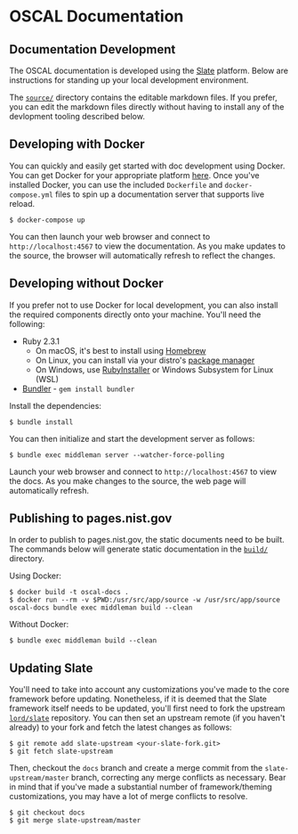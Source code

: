 # OSCAL Documentation

## Documentation Development

The OSCAL documentation is developed using the [Slate](https://github.com/lord/slate) platform. Below are instructions for standing up your local development environment.

The [`source/`](source/) directory contains the editable markdown files. If you prefer, you can edit the markdown files directly without having to install any of the devlopment tooling described below.

## Developing with Docker

You can quickly and easily get started with doc development using Docker. You can get Docker for your appropriate platform [here](https://www.docker.com/community-edition). Once you've installed Docker, you can use the included `Dockerfile` and `docker-compose.yml` files to spin up a documentation server that supports live reload.

    $ docker-compose up

You can then launch your web browser and connect to `http://localhost:4567` to view the documentation. As you make updates to the source, the browser will automatically refresh to reflect the changes.

## Developing without Docker

If you prefer not to use Docker for local development, you can also install the required components directly onto your machine. You'll need the following:

- Ruby 2.3.1
  - On macOS, it's best to install using [Homebrew](https://www.ruby-lang.org/en/documentation/installation/#homebrew)
  - On Linux, you can install via your distro's [package manager](https://www.ruby-lang.org/en/documentation/installation/#package-management-systems)
  - On Windows, use [RubyInstaller](https://rubyinstaller.org/) or Windows Subsystem for Linux (WSL)
- [Bundler](http://bundler.io/) - `gem install bundler`

Install the dependencies:

    $ bundle install

You can then initialize and start the development server as follows:

    $ bundle exec middleman server --watcher-force-polling

Launch your web browser and connect to `http://localhost:4567` to view the docs. As you make changes to the source, the web page will automatically refresh.

## Publishing to pages.nist.gov

In order to publish to pages.nist.gov, the static documents need to be built. The commands below will generate static documentation in the [`build/`](build/) directory.

Using Docker:

    $ docker build -t oscal-docs .
    $ docker run --rm -v $PWD:/usr/src/app/source -w /usr/src/app/source oscal-docs bundle exec middleman build --clean

Without Docker:

    $ bundle exec middleman build --clean

## Updating Slate

You'll need to take into account any customizations you've made to the core framework before updating. Nonetheless, if it is deemed that the Slate framework itself needs to be updated, you'll first need to fork the upstream [`lord/slate`](https://github.com/lord/slate) repository. You can then set an upstream remote (if you haven't already) to your fork and fetch the latest changes as follows:

    $ git remote add slate-upstream <your-slate-fork.git>
    $ git fetch slate-upstream

Then, checkout the `docs` branch and create a merge commit from the `slate-upstream/master` branch, correcting any merge conflicts as necessary. Bear in mind that if you've made a substantial number of framework/theming customizations, you may have a lot of merge conflicts to resolve.

    $ git checkout docs
    $ git merge slate-upstream/master
